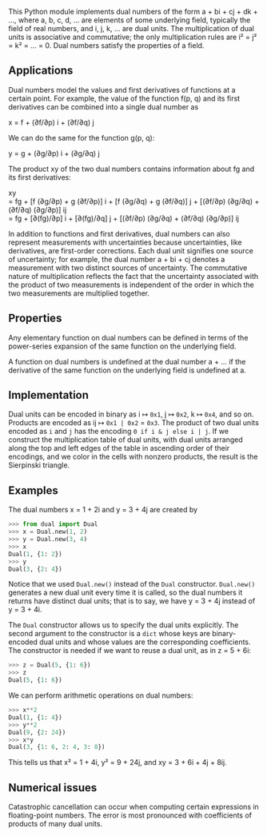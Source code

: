 This Python module implements dual numbers of the form a + bi + cj + dk + …,
where a, b, c, d, … are elements of some underlying field, typically the field
of real numbers, and i, j, k, … are dual units. The multiplication of dual
units is associative and commutative; the only multiplication rules are i² = j²
= k² = … = 0. Dual numbers satisfy the properties of a field.

## Applications

Dual numbers model the values and first derivatives of functions at a certain
point. For example, the value of the function f(p, q) and its first derivatives
can be combined into a single dual number as

x = f + (∂f/∂p) i + (∂f/∂q) j

We can do the same for the function g(p, q):

y = g + (∂g/∂p) i + (∂g/∂q) j

The product xy of the two dual numbers contains information about fg and its
first derivatives:

xy  
= fg + [f (∂g/∂p) + g (∂f/∂p)] i + [f (∂g/∂q) + g (∂f/∂q)] j + [(∂f/∂p) (∂g/∂q) + (∂f/∂q) (∂g/∂p)] ij  
= fg + [∂(fg)/∂p] i + [∂(fg)/∂q] j + [(∂f/∂p) (∂g/∂q) + (∂f/∂q) (∂g/∂p)] ij

In addition to functions and first derivatives, dual numbers can also represent
measurements with uncertainties because uncertainties, like derivatives, are
first-order corrections. Each dual unit signifies one source of uncertainty;
for example, the dual number a + bi + cj denotes a measurement with two
distinct sources of uncertainty. The commutative nature of multiplication
reflects the fact that the uncertainty associated with the product of two
measurements is independent of the order in which the two measurements are
multiplied together.

## Properties

Any elementary function on dual numbers can be defined in terms of the
power-series expansion of the same function on the underlying field.

A function on dual numbers is undefined at the dual number a + … if the
derivative of the same function on the underlying field is undefined at a.

## Implementation

Dual units can be encoded in binary as i ↦ `0x1`, j ↦ `0x2`, k ↦ `0x4`, and so
on. Products are encoded as ij ↦ `0x1 | 0x2` = `0x3`. The product of two dual
units encoded as `i` and `j` has the encoding `0 if i & j else i | j`. If we
construct the multiplication table of dual units, with dual units arranged
along the top and left edges of the table in ascending order of their
encodings, and we color in the cells with nonzero products, the result is the
Sierpinski triangle.

## Examples

The dual numbers x = 1 + 2i and y = 3 + 4j are created by

```python
>>> from dual import Dual
>>> x = Dual.new(1, 2)
>>> y = Dual.new(3, 4)
>>> x
Dual(1, {1: 2})
>>> y
Dual(3, {2: 4})
```

Notice that we used `Dual.new()` instead of the `Dual` constructor.
`Dual.new()` generates a new dual unit every time it is called, so the dual
numbers it returns have distinct dual units; that is to say, we have y = 3 + 4j
instead of y = 3 + 4i.

The `Dual` constructor allows us to specify the dual units explicitly. The
second argument to the constructor is a `dict` whose keys are binary-encoded
dual units and whose values are the corresponding coefficients. The constructor
is needed if we want to reuse a dual unit, as in z = 5 + 6i:

```python
>>> z = Dual(5, {1: 6})
>>> z
Dual(5, {1: 6})
```

We can perform arithmetic operations on dual numbers:

```python
>>> x**2
Dual(1, {1: 4})
>>> y**2
Dual(9, {2: 24})
>>> x*y
Dual(3, {1: 6, 2: 4, 3: 8})
```

This tells us that x² = 1 + 4i, y² = 9 + 24j, and xy = 3 + 6i + 4j + 8ij.

## Numerical issues

Catastrophic cancellation can occur when computing certain expressions in
floating-point numbers. The error is most pronounced with coefficients of
products of many dual units.
